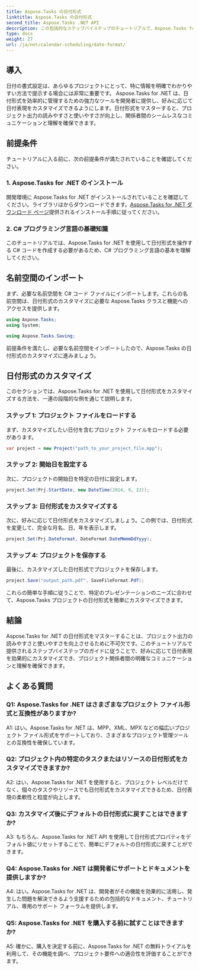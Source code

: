 ```yaml
---
title: Aspose.Tasks の日付形式
linktitle: Aspose.Tasks の日付形式
second_title: Aspose.Tasks .NET API
description: この包括的なステップバイステップのチュートリアルで、Aspose.Tasks for .NET の日付形式を簡単にカスタマイズする方法を学びましょう。
type: docs
weight: 27
url: /ja/net/calendar-scheduling/date-format/
---
```

## 導入

日付の書式設定は、あらゆるプロジェクトにとって、特に情報を明確でわかりやすい方法で提示する場合には非常に重要です。 Aspose.Tasks for .NET は、日付形式を効率的に管理するための強力なツールを開発者に提供し、好みに応じて日付表現をカスタマイズできるようにします。日付形式をマスターすると、プロジェクト出力の読みやすさと使いやすさが向上し、関係者間のシームレスなコミュニケーションと理解を確保できます。

## 前提条件

チュートリアルに入る前に、次の前提条件が満たされていることを確認してください。

### 1. Aspose.Tasks for .NET のインストール

開発環境に Aspose.Tasks for .NET がインストールされていることを確認してください。ライブラリはからダウンロードできます。[Aspose.Tasks for .NET ダウンロード ページ](https://releases.aspose.com/tasks/net/)提供されるインストール手順に従ってください。

### 2. C# プログラミング言語の基礎知識

このチュートリアルでは、Aspose.Tasks for .NET を使用して日付形式を操作する C# コードを作成する必要があるため、C# プログラミング言語の基本を理解してください。

## 名前空間のインポート

まず、必要な名前空間を C# コード ファイルにインポートします。これらの名前空間は、日付形式のカスタマイズに必要な Aspose.Tasks クラスと機能へのアクセスを提供します。

```csharp
using Aspose.Tasks;
using System;

using Aspose.Tasks.Saving;

```

前提条件を満たし、必要な名前空間をインポートしたので、Aspose.Tasks の日付形式のカスタマイズに進みましょう。

## 日付形式のカスタマイズ

このセクションでは、Aspose.Tasks for .NET を使用して日付形式をカスタマイズする方法を、一連の段階的な例を通じて説明します。

### ステップ 1: プロジェクト ファイルをロードする

まず、カスタマイズしたい日付を含むプロジェクト ファイルをロードする必要があります。

```csharp
var project = new Project("path_to_your_project_file.mpp");
```

### ステップ 2: 開始日を設定する

次に、プロジェクトの開始日を特定の日付に設定します。

```csharp
project.Set(Prj.StartDate, new DateTime(2014, 9, 22));
```

### ステップ 3: 日付形式をカスタマイズする

次に、好みに応じて日付形式をカスタマイズしましょう。この例では、日付形式を変更して、完全な月名、日、年を表示します。

```csharp
project.Set(Prj.DateFormat, DateFormat.DateMmmmDdYyyy);
```

### ステップ 4: プロジェクトを保存する

最後に、カスタマイズした日付形式でプロジェクトを保存します。

```csharp
project.Save("output_path.pdf", SaveFileFormat.Pdf);
```

これらの簡単な手順に従うことで、特定のプレゼンテーションのニーズに合わせて、Aspose.Tasks プロジェクトの日付形式を簡単にカスタマイズできます。

## 結論

Aspose.Tasks for .NET の日付形式をマスターすることは、プロジェクト出力の読みやすさと使いやすさを向上させるために不可欠です。このチュートリアルで提供されるステップバイステップのガイドに従うことで、好みに応じて日付表現を効果的にカスタマイズでき、プロジェクト関係者間の明確なコミュニケーションと理解を確保できます。

## よくある質問

### Q1: Aspose.Tasks for .NET はさまざまなプロジェクト ファイル形式と互換性がありますか?

A1: はい。Aspose.Tasks for .NET は、MPP、XML、MPX などの幅広いプロジェクト ファイル形式をサポートしており、さまざまなプロジェクト管理ツールとの互換性を確保しています。

### Q2: プロジェクト内の特定のタスクまたはリソースの日付形式をカスタマイズできますか?

A2: はい、Aspose.Tasks for .NET を使用すると、プロジェクト レベルだけでなく、個々のタスクやリソースでも日付形式をカスタマイズできるため、日付表現の柔軟性と粒度が向上します。

### Q3: カスタマイズ後にデフォルトの日付形式に戻すことはできますか?

A3: もちろん、Aspose.Tasks for .NET API を使用して日付形式プロパティをデフォルト値にリセットすることで、簡単にデフォルトの日付形式に戻すことができます。

### Q4: Aspose.Tasks for .NET は開発者にサポートとドキュメントを提供しますか?

A4: はい。Aspose.Tasks for .NET は、開発者がその機能を効果的に活用し、発生した問題を解決できるよう支援するための包括的なドキュメント、チュートリアル、専用のサポート フォーラムを提供します。

### Q5: Aspose.Tasks for .NET を購入する前に試すことはできますか?

A5: 確かに、購入を決定する前に、Aspose.Tasks for .NET の無料トライアルを利用して、その機能を調べ、プロジェクト要件への適合性を評価することができます。